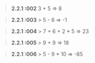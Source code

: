 >**2.2.1 :002**    3 + 5
 => 8

>**2.2.1 :003** > 5 - 6
 => -1

>**2.2.1 :004** > 7 + 6 + 2 * 5
 => 23

>**2.2.1 :005** > 9 + 9
 => 18

>**2.2.1 :006** > 5 - 9 * 10
 => -85
  
